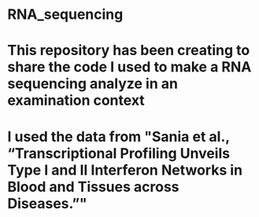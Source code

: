 # RNA_sequencing
# This repository has been creating to share the code I used to make a RNA sequencing analyze in an examination context 
# I used the data from "Sania et al., “Transcriptional Profiling Unveils Type I and II Interferon Networks in Blood and Tissues across Diseases.”"

